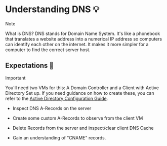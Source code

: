 <h1>Understanding DNS 💡</h1>

> [!Note]
> What is DNS?
> DNS stands for Domain Name System. It's like a phonebook that translates a website address into a numerical IP address so computers can identify each other on the internet. It makes it more simpler for a computer to find the correct server host.

<h2>Expectations 🤔</h2>

> [!Important]
> You'll need two VMs for this: A Domain Controller and a Client with Active Directory Set up. If you need guidance on how to create these, you can refer to the [Active Directory Configuration Guide](https://github.com/EMoniSmall/ad-configure).

- Inspect DNS A-Records on the server

- Create some custom A-Records to observe from the client VM

- Delete Records from the server and inspect/clear client DNS Cache

- Gain an understanding of "CNAME" records. 
